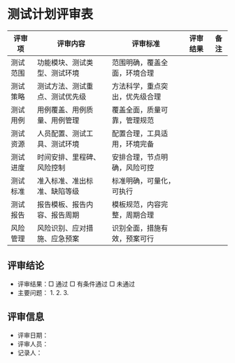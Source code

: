 # 测试计划评审表

| 评审项 | 评审内容 | 评审标准 | 评审结果 | 备注 |
|--------|----------|----------|----------|------|
| 测试范围 | 功能模块、测试类型、测试环境 | 范围明确，覆盖全面，环境合理 | | |
| 测试策略 | 测试方法、测试重点、测试优先级 | 方法科学，重点突出，优先级合理 | | |
| 测试用例 | 用例覆盖、用例质量、用例管理 | 覆盖全面，质量可靠，管理规范 | | |
| 测试资源 | 人员配置、测试工具、测试环境 | 配置合理，工具适用，环境完备 | | |
| 测试进度 | 时间安排、里程碑、风险控制 | 安排合理，节点明确，风险可控 | | |
| 测试标准 | 准入标准、准出标准、缺陷等级 | 标准明确，可量化，可执行 | | |
| 测试报告 | 报告模板、报告内容、报告周期 | 模板规范，内容完整，周期合理 | | |
| 风险管理 | 风险识别、应对措施、应急预案 | 识别全面，措施有效，预案可行 | | |

## 评审结论

- 评审结果：□ 通过 □ 有条件通过 □ 未通过
- 主要问题：
  1. 
  2. 
  3. 

## 评审信息

- 评审日期：
- 评审人员：
- 记录人： 